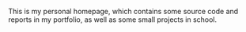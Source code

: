 This is my personal homepage, which contains some source code and reports in my portfolio, as well as some small projects in school.
